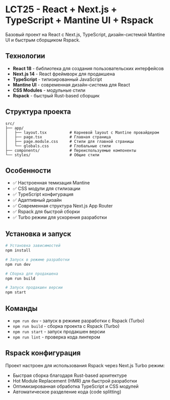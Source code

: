 # LCT25 - React + Next.js + TypeScript + Mantine UI + Rspack

Базовый проект на React с Next.js, TypeScript, дизайн-системой Mantine UI и быстрым сборщиком Rspack.

## Технологии

- **React 18** - библиотека для создания пользовательских интерфейсов
- **Next.js 14** - React фреймворк для продакшена
- **TypeScript** - типизированный JavaScript
- **Mantine UI** - современная дизайн-система для React
- **CSS Modules** - модульные стили
- **Rspack** - быстрый Rust-based сборщик

## Структура проекта

```
src/
├── app/
│   ├── layout.tsx          # Корневой layout с Mantine провайдером
│   ├── page.tsx            # Главная страница
│   ├── page.module.css     # Стили для главной страницы
│   └── globals.css         # Глобальные стили
├── components/             # Переиспользуемые компоненты
└── styles/                 # Общие стили
```

## Особенности

- ✅ Настроенная темизация Mantine
- ✅ CSS модули для стилизации
- ✅ TypeScript конфигурация
- ✅ Адаптивный дизайн
- ✅ Современная структура Next.js App Router
- ✅ Rspack для быстрой сборки
- ✅ Turbo режим для ускорения разработки

## Установка и запуск

```bash
# Установка зависимостей
npm install

# Запуск в режиме разработки
npm run dev

# Сборка для продакшена
npm run build

# Запуск продакшен версии
npm start
```

## Команды

- `npm run dev` - запуск в режиме разработки с Rspack (Turbo)
- `npm run build` - сборка проекта с Rspack (Turbo)
- `npm run start` - запуск продакшен версии
- `npm run lint` - проверка кода линтером

## Rspack конфигурация

Проект настроен для использования Rspack через Next.js Turbo режим:

- Быстрая сборка благодаря Rust-based архитектуре
- Hot Module Replacement (HMR) для быстрой разработки
- Оптимизированная обработка TypeScript и CSS модулей
- Автоматическое разделение кода (code splitting)

